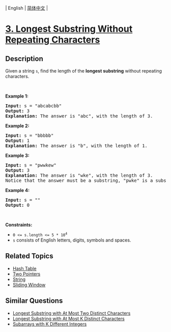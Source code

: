 
| English | [简体中文](README.md) |

# [3. Longest Substring Without Repeating Characters](https://leetcode-cn.com/problems/longest-substring-without-repeating-characters/)

## Description

<p>Given a string <code>s</code>, find the length of the <b>longest substring</b> without repeating characters.</p>

<p>&nbsp;</p>
<p><strong>Example 1:</strong></p>

<pre>
<strong>Input:</strong> s = &quot;abcabcbb&quot;
<strong>Output:</strong> 3
<strong>Explanation:</strong> The answer is &quot;abc&quot;, with the length of 3.
</pre>

<p><strong>Example 2:</strong></p>

<pre>
<strong>Input:</strong> s = &quot;bbbbb&quot;
<strong>Output:</strong> 1
<strong>Explanation:</strong> The answer is &quot;b&quot;, with the length of 1.
</pre>

<p><strong>Example 3:</strong></p>

<pre>
<strong>Input:</strong> s = &quot;pwwkew&quot;
<strong>Output:</strong> 3
<strong>Explanation:</strong> The answer is &quot;wke&quot;, with the length of 3.
Notice that the answer must be a substring, &quot;pwke&quot; is a subsequence and not a substring.
</pre>

<p><strong>Example 4:</strong></p>

<pre>
<strong>Input:</strong> s = &quot;&quot;
<strong>Output:</strong> 0
</pre>

<p>&nbsp;</p>
<p><strong>Constraints:</strong></p>

<ul>
	<li><code>0 &lt;= s.length &lt;= 5 * 10<sup>4</sup></code></li>
	<li><code>s</code> consists of English letters, digits, symbols and spaces.</li>
</ul>


## Related Topics

- [Hash Table](https://leetcode-cn.com/tag/hash-table)
- [Two Pointers](https://leetcode-cn.com/tag/two-pointers)
- [String](https://leetcode-cn.com/tag/string)
- [Sliding Window](https://leetcode-cn.com/tag/sliding-window)

## Similar Questions

- [Longest Substring with At Most Two Distinct Characters](../longest-substring-with-at-most-two-distinct-characters/README_EN.md)
- [Longest Substring with At Most K Distinct Characters](../longest-substring-with-at-most-k-distinct-characters/README_EN.md)
- [Subarrays with K Different Integers](../subarrays-with-k-different-integers/README_EN.md)
